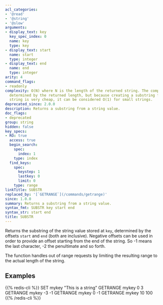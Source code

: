 ```yaml
---
acl_categories:
- '@read'
- '@string'
- '@slow'
arguments:
- display_text: key
  key_spec_index: 0
  name: key
  type: key
- display_text: start
  name: start
  type: integer
- display_text: end
  name: end
  type: integer
arity: 4
command_flags:
- readonly
complexity: O(N) where N is the length of the returned string. The complexity is ultimately
  determined by the returned length, but because creating a substring from an existing
  string is very cheap, it can be considered O(1) for small strings.
deprecated_since: 2.0.0
description: Returns a substring from a string value.
doc_flags:
- deprecated
group: string
hidden: false
key_specs:
- RO: true
  access: true
  begin_search:
    spec:
      index: 1
    type: index
  find_keys:
    spec:
      keystep: 1
      lastkey: 0
      limit: 0
    type: range
linkTitle: SUBSTR
replaced_by: '[`GETRANGE`](/commands/getrange)'
since: 1.0.0
summary: Returns a substring from a string value.
syntax_fmt: SUBSTR key start end
syntax_str: start end
title: SUBSTR
---
```

Returns the substring of the string value stored at `key`, determined by the
offsets `start` and `end` (both are inclusive).
Negative offsets can be used in order to provide an offset starting from the end
of the string.
So -1 means the last character, -2 the penultimate and so forth.

The function handles out of range requests by limiting the resulting range to
the actual length of the string.

## Examples

{{% redis-cli %}}
SET mykey "This is a string"
GETRANGE mykey 0 3
GETRANGE mykey -3 -1
GETRANGE mykey 0 -1
GETRANGE mykey 10 100
{{% /redis-cli %}}

